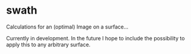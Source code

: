 # swath
Calculations for an (optimal) Image on a surface...

Currently in development. In the future I hope to include the possibility to apply this to any arbitrary surface.

